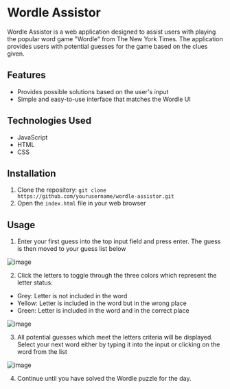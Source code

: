 # Wordle Assistor

Wordle Assistor is a web application designed to assist users with playing the popular word game "Wordle" from The New York Times. The application provides users with potential guesses for the game based on the clues given. 

## Features

- Provides possible solutions based on the user's input
- Simple and easy-to-use interface that matches the Wordle UI

## Technologies Used

- JavaScript
- HTML
- CSS

## Installation

1. Clone the repository: `git clone https://github.com/yourusername/wordle-assistor.git`
2. Open the `index.html` file in your web browser

## Usage

1. Enter your first guess into the top input field and press enter. The guess is then moved to your guess list below

![image](https://martinmurjas.github.io/wordle-assistor/images/enterGuess.gif)

2. Click the letters to toggle through the three colors which represent the letter status:
  - Grey: Letter is not included in the word
  - Yellow: Letter is included in the word but in the wrong place
  - Green: Letter is included in the word and in the correct place

![image](https://martinmurjas.github.io/wordle-assistor/images/toggle.gif)

3. All potential guesses which meet the letters criteria will be displayed. Select your next word either by typing it into the input or clicking on the word from the list

![image](https://martinmurjas.github.io/wordle-assistor/images/wordButton.gif)

4. Continue until you have solved the Wordle puzzle for the day.
